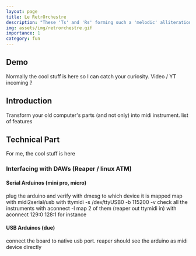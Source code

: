 ```yaml
---
layout: page
title: Le RetrOrchestre
description: "These 'Ts' and 'Rs' forming such a 'melodic' alliteration should already give you a strong hint of what is going on"
img: assets/img/retrorchestre.gif
importance: 1
category: fun
---
```


## Demo
Normally the cool stuff is here so I can catch your curiosity. Video / YT incoming ?

## Introduction

Transform your old computer's parts (and not only) into midi instrument.
list of features

## Technical Part
For me, the cool stuff is here

### Interfacing with DAWs (Reaper / linux ATM)

#### Serial Arduinos (mini pro, micro)
plug the arduino and verify with dmesg to which device it is mapped
map with midi2serial/usb with ttymidi -s /dev/ttyUSB0 -b 115200 -v
check all the instruments with aconnect -l
map 2 of them (reaper out ttymidi in) with aconnect 129:0 128:1 for instance

#### USB Arduinos (due)
connect the board to native usb port.
reaper should see the arduino as midi device directly

